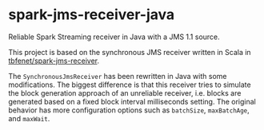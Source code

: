 # spark-jms-receiver-java

Reliable Spark Streaming receiver in Java with a JMS 1.1 source.

This project is based on the synchronous JMS receiver written in Scala in [tbfenet/spark-jms-receiver](https://github.com/tbfenet/spark-jms-receiver).

The `SynchronousJmsReceiver` has been rewritten in Java with some modifications.
The biggest difference is that this receiver tries to simulate the block generation approach of an unreliable receiver, i.e. blocks are generated based on a fixed block interval milliseconds setting.
The original behavior has more configuration options such as `batchSize`, `maxBatchAge`, and `maxWait`.
